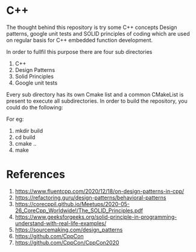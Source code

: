 # C++

The thought behind this repository is try some C++ concepts  Design patterns, google unit tests and SOLID principles of coding 
which are used on regular basis for C++ embedded function development.

In order to fullfil this purpose there are four sub directories

1. C++
2. Design Patterns
3. Solid Principles
4. Google unit tests

Every sub directory has its own Cmake list and a common CMakeList is present to execute all subdirectories. 
In order to build the repository, you could do the following:

For eg:
1. mkdir build
2. cd build
3. cmake ..
4. make

# References

1. https://www.fluentcpp.com/2020/12/18/on-design-patterns-in-cpp/
2. https://refactoring.guru/design-patterns/behavioral-patterns
3. https://corecppil.github.io/Meetups/2020-05-26_CoreCpp_Worldwide!/The_SOLID_Principles.pdf
4. https://www.geeksforgeeks.org/solid-principle-in-programming-understand-with-real-life-examples/
5. https://sourcemaking.com/design_patterns
6. https://github.com/CppCon
7. https://github.com/CppCon/CppCon2020
